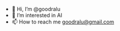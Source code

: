 - 👋 Hi, I’m @goodralu
- 👀 I’m interested in AI
- 📫 How to reach me goodralu@gmail.com

<!---
goodralu/goodralu is a ✨ special ✨ repository because its `README.md` (this file) appears on your GitHub profile.
You can click the Preview link to take a look at your changes.
--->
